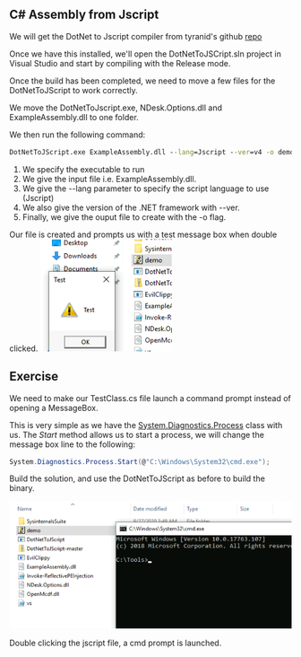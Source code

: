 ## C# Assembly from Jscript
We will get the DotNet to Jscript compiler from tyranid's github [repo](https://github.com/tyranid/DotNetToJScript)

Once we have this installed, we'll open the DotNetToJSCript.sln project in Visual Studio and start by compiling with the Release mode.

Once the build has been completed, we need to move a few files for the DotNetToJScript to work correctly.

We move the DotNetToJscript.exe, NDesk.Options.dll and  ExampleAssembly.dll to one folder.

We then run the following command:
```cmd
DotNetToJScript.exe ExampleAssembly.dll --lang=Jscript --ver=v4 -o demo.js
```

1. We specify the executable to run 
2. We give the input file i.e. ExampleAssembly.dll.
3. We give the --lang parameter to specify the script language to use (Jscript)
4. We also give the version of the .NET framework with --ver.
5. Finally, we give the ouput file to create with the -o flag.

Our file is created and prompts us with a test message box when double clicked.
![DotNet-js-first](../../../Screenshots/DotNet-js-first.png)


## Exercise
We need to make our TestClass.cs file launch a command prompt instead of opening a MessageBox.

This is very simple as we have the [System.Diagnostics.Process](https://docs.microsoft.com/en-us/dotnet/api/system.diagnostics.process.start?view=net-6.0) class with us.
The _Start_ method allows us to start a process, we will change the message box line to the following:
```c#
System.Diagnostics.Process.Start(@"C:\Windows\System32\cmd.exe");
```

Build the solution, and use the DotNetToJScript as before to build the binary.

![ex-demo](../../../Screenshots/ex-demo.png)

Double clicking the jscript file, a cmd prompt is launched.
